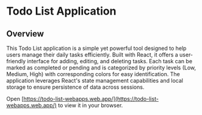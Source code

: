 # Todo List Application


## Overview
This Todo List application is a simple yet powerful tool designed to help users manage their daily tasks efficiently. Built with React, it offers a user-friendly interface for adding, editing, and deleting tasks. Each task can be marked as completed or pending and is categorized by priority levels (Low, Medium, High) with corresponding colors for easy identification. The application leverages React's state management capabilities and local storage to ensure persistence of data across sessions.


Open [https://todo-list-webapps.web.app/](https://todo-list-webapps.web.app/) to view it in your browser.

